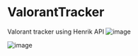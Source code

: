# ValorantTracker
 Valorant tracker using Henrik API
![image](https://github.com/Abdi-Suufi/ValorantTracker/assets/93520190/987b2163-fc72-422d-ac20-1eff3333aea0)


![image](https://github.com/Abdi-Suufi/ValorantTracker/assets/93520190/fd93dcb6-cbd5-4aab-8fbe-0ba2066bd397)

